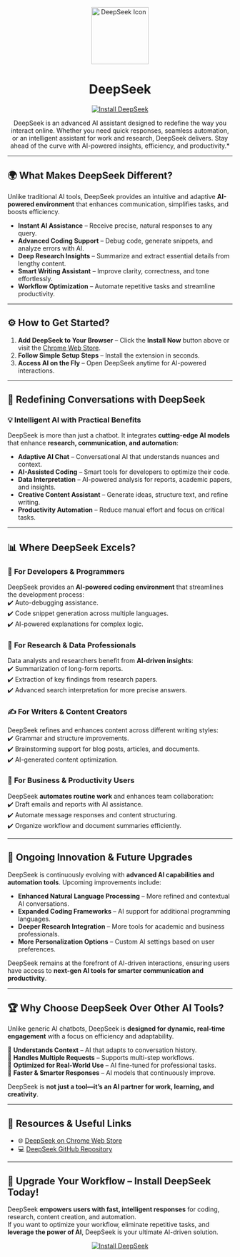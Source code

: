 <p align="center">
  <img src="assets/icon128.png" alt="DeepSeek Icon" width="128">
</p>

<h1 align="center">DeepSeek</h1>

<p align="center">
  <a href="https://chromewebstore.google.com/detail/deepseek/gohgeedemmaohocbaccllpkabadoogpl">
    <img src="https://img.shields.io/badge/Install%20Now-DeepSeek-blue?style=for-the-badge&logo=googlechrome" alt="Install DeepSeek">
  </a>
</p>

<p align="center">
  DeepSeek is an advanced AI assistant designed to redefine the way you interact online.  
  Whether you need quick responses, seamless automation, or an intelligent assistant for work and research, DeepSeek delivers.  
  Stay ahead of the curve with AI-powered insights, efficiency, and productivity.*
</p>

---

## 🌍 **What Makes DeepSeek Different?**  

Unlike traditional AI tools, DeepSeek provides an intuitive and adaptive **AI-powered environment** that enhances communication, simplifies tasks, and boosts efficiency.  

- **Instant AI Assistance** – Receive precise, natural responses to any query.  
- **Advanced Coding Support** – Debug code, generate snippets, and analyze errors with AI.  
- **Deep Research Insights** – Summarize and extract essential details from lengthy content.  
- **Smart Writing Assistant** – Improve clarity, correctness, and tone effortlessly.  
- **Workflow Optimization** – Automate repetitive tasks and streamline productivity.  

---

## ⚙️ **How to Get Started?**  

1. **Add DeepSeek to Your Browser** – Click the **Install Now** button above or visit the [Chrome Web Store](https://chromewebstore.google.com/detail/deepseek/gohgeedemmaohocbaccllpkabadoogpl).  
2. **Follow Simple Setup Steps** – Install the extension in seconds.  
3. **Access AI on the Fly** – Open DeepSeek anytime for AI-powered interactions.  

---

## 🚀 **Redefining Conversations with DeepSeek**  

### 💡 **Intelligent AI with Practical Benefits**  

DeepSeek is more than just a chatbot. It integrates **cutting-edge AI models** that enhance **research, communication, and automation**:  

- **Adaptive AI Chat** – Conversational AI that understands nuances and context.  
- **AI-Assisted Coding** – Smart tools for developers to optimize their code.  
- **Data Interpretation** – AI-powered analysis for reports, academic papers, and insights.  
- **Creative Content Assistant** – Generate ideas, structure text, and refine writing.  
- **Productivity Automation** – Reduce manual effort and focus on critical tasks.  

---

## 📊 **Where DeepSeek Excels?**  

### 🎯 **For Developers & Programmers**  
DeepSeek provides an **AI-powered coding environment** that streamlines the development process:  
✔️ Auto-debugging assistance.  
✔️ Code snippet generation across multiple languages.  
✔️ AI-powered explanations for complex logic.  

### 🔬 **For Research & Data Professionals**  
Data analysts and researchers benefit from **AI-driven insights**:  
✔️ Summarization of long-form reports.  
✔️ Extraction of key findings from research papers.  
✔️ Advanced search interpretation for more precise answers.  

### ✍️ **For Writers & Content Creators**  
DeepSeek refines and enhances content across different writing styles:  
✔️ Grammar and structure improvements.  
✔️ Brainstorming support for blog posts, articles, and documents.  
✔️ AI-generated content optimization.  

### 📌 **For Business & Productivity Users**  
DeepSeek **automates routine work** and enhances team collaboration:  
✔️ Draft emails and reports with AI assistance.  
✔️ Automate message responses and content structuring.  
✔️ Organize workflow and document summaries efficiently.  

---

## 🔄 **Ongoing Innovation & Future Upgrades**  

DeepSeek is continuously evolving with **advanced AI capabilities and automation tools**. Upcoming improvements include:  

- **Enhanced Natural Language Processing** – More refined and contextual AI conversations.  
- **Expanded Coding Frameworks** – AI support for additional programming languages.  
- **Deeper Research Integration** – More tools for academic and business professionals.  
- **More Personalization Options** – Custom AI settings based on user preferences.  

DeepSeek remains at the forefront of AI-driven interactions, ensuring users have access to **next-gen AI tools for smarter communication and productivity**.  

---

## 🏆 **Why Choose DeepSeek Over Other AI Tools?**  

Unlike generic AI chatbots, DeepSeek is **designed for dynamic, real-time engagement** with a focus on efficiency and adaptability.  

🔹 **Understands Context** – AI that adapts to conversation history.  
🔹 **Handles Multiple Requests** – Supports multi-step workflows.  
🔹 **Optimized for Real-World Use** – AI fine-tuned for professional tasks.  
🔹 **Faster & Smarter Responses** – AI models that continuously improve.  

DeepSeek is **not just a tool—it’s an AI partner for work, learning, and creativity**.  

---

## 🔗 **Resources & Useful Links**  

- 🌐 [DeepSeek on Chrome Web Store](https://chromewebstore.google.com/detail/deepseek/gohgeedemmaohocbaccllpkabadoogpl)  
- 💻 [DeepSeek GitHub Repository](https://github.com/egmalt/deepseek-chat)  

---

## 🎯 **Upgrade Your Workflow – Install DeepSeek Today!**  

DeepSeek **empowers users with fast, intelligent responses** for coding, research, content creation, and automation.  
If you want to optimize your workflow, eliminate repetitive tasks, and **leverage the power of AI**, DeepSeek is your ultimate AI-driven solution.

<p align="center">
  <a href="https://chromewebstore.google.com/detail/deepseek/gohgeedemmaohocbaccllpkabadoogpl">
    <img src="https://img.shields.io/badge/Install%20Now-DeepSeek-blue?style=for-the-badge&logo=googlechrome" alt="Install DeepSeek">
  </a>
</p>
